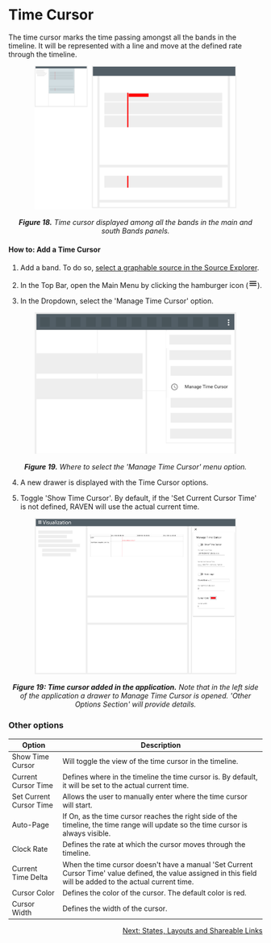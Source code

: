 # Time Cursor

The time cursor marks the time passing amongst all the bands in the timeline. It will be represented with a line and move at the defined rate through the timeline.

<p align="center"><img src="./images/time_cursor.png" width="400" /></p>

*<p align="center">**Figure 18.** Time cursor displayed among all the bands in the main and south Bands panels.</p>*

#### How to: Add a Time Cursor

1. Add a band. To do so, [select a graphable source in the Source Explorer](./Raven_101_2_source_explorer.md#select-a-source).

2. In the Top Bar, open the Main Menu by clicking the hamburger icon (<img src="./images/baseline-menu-24px.svg" width="18" />).

3. In the Dropdown, select the 'Manage Time Cursor' option.

<p align="center"><img src="./images/open_time_cursor.png" width="400" /></p>

*<p align="center">**Figure 19.** Where to select the 'Manage Time Cursor' menu option.</p>*

4. A new drawer is displayed with the Time Cursor options.

5. Toggle 'Show Time Cursor'. By default, if the 'Set Current Cursor Time' is not defined, RAVEN will use the actual current time.

<p align="center"><img src="./images/time_cursor_in_action.png" width="400" /></p>

*<p align="center">**Figure 19: Time cursor added in the application.** Note that in the left side of the application a drawer to Manage Time Cursor is opened. 'Other Options Section' will provide details.</p>*

### Other options

| Option                  | Description                                                  |
| ----------------------- | ------------------------------------------------------------ |
| Show Time Cursor        | Will toggle the view of the time cursor in the timeline.     |
| Current Cursor Time     | Defines where in the timeline the time cursor is. By default, it will be set to the actual current time. |
| Set Current Cursor Time | Allows the user to manually enter where the time cursor will start. |
| Auto-Page               | If On, as the time cursor reaches the right side of the timeline, the time range will update so the time cursor is always visible. |
| Clock Rate              | Defines the rate at which the cursor moves through the timeline. |
| Current Time Delta      | When the time cursor doesn't have a manual 'Set Current Cursor Time' value defined, the value assigned in this field will be added to the actual current time. |
| Cursor Color            | Defines the color of the cursor. The default color is red.   |
| Cursor Width            | Defines the width of the cursor.                             |

<p align="right"><a href="./Raven_101_5_states_layouts_shareable_links.md">Next: States, Layouts and Shareable Links</a></p>

